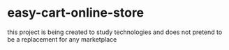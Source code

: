 # easy-cart-online-store
this project is being created to study technologies and does not pretend to be a replacement for any marketplace
